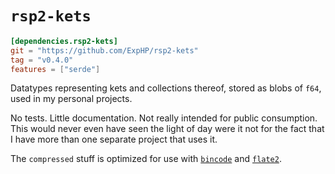 # `rsp2-kets`

```toml
[dependencies.rsp2-kets]
git = "https://github.com/ExpHP/rsp2-kets"
tag = "v0.4.0"
features = ["serde"]
```

Datatypes representing kets and collections thereof, stored as blobs of `f64`, used in my personal projects.

No tests.  Little documentation.  Not really intended for public consumption.  This would never even have seen the light of day were it not for the fact that I have more than one separate project that uses it.

The `compressed` stuff is optimized for use with [`bincode`](https://github.com/TyOverby/bincode) and [`flate2`](https://github.com/alexcrichton/flate2-rs).
